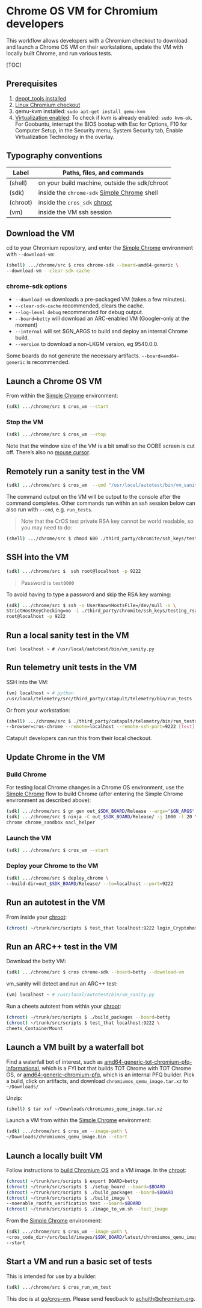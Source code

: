 # Chrome OS VM for Chromium developers

This workflow allows developers with a Chromium checkout to download and launch
a Chrome OS VM on their workstations, update the VM with locally built Chrome,
and run various tests.

[TOC]

## Prerequisites

1.  [depot_tools installed]
2.  [Linux Chromium checkout]
3.  qemu-kvm installed: `sudo apt-get install qemu-kvm`
4.  [Virtualization enabled]: To check if kvm is already enabled: `sudo kvm-ok`.
    For Goobuntu, interrupt the BIOS bootup with Esc for Options, F10 for
    Computer Setup, in the Security menu, System Security tab,
    Enable Virtualization Technology in the overlay.

## Typography conventions

| Label         | Paths, files, and commands                             |
|---------------|--------------------------------------------------------|
|  (shell)      | on your build machine, outside the sdk/chroot          |
|  (sdk)        | inside the `chrome-sdk` [Simple Chrome] shell          |
|  (chroot)     | inside the `cros_sdk` [chroot]                         |
|  (vm)         | inside the VM ssh session                              |


## Download the VM

cd to your Chromium repository, and enter the [Simple Chrome] environment with
`--download-vm`:
```bash
(shell) .../chrome/src $ cros chrome-sdk --board=amd64-generic \
--download-vm --clear-sdk-cache
```

### chrome-sdk options

*   `--download-vm` downloads a pre-packaged VM (takes a few minutes).
*   `--clear-sdk-cache` recommended, clears the cache.
*   `--log-level debug` recommended for debug output.
*   `--board=betty` will download an ARC-enabled VM (Googler-only at the moment)
*   `--internal` will set $GN_ARGS to build and deploy an internal Chrome build.
*   `--version` to download a non-LKGM version, eg 9540.0.0.

Some boards do not generate the necessary artifacts. `--board=amd64-generic`
is recommended.

## Launch a Chrome OS VM

From within the [Simple Chrome] environment:
```bash
(sdk) .../chrome/src $ cros_vm --start
```

### Stop the VM

```bash
(sdk) .../chrome/src $ cros_vm --stop
```
Note that the window size of the VM is a bit small so the OOBE screen is cut
off. There’s also no [mouse cursor].

## Remotely run a sanity test in the VM

```bash
(sdk) .../chrome/src $ cros_vm  --cmd "/usr/local/autotest/bin/vm_sanity.py"
```
The command output on the VM will be output to the console after the command
completes. Other commands run within an ssh session below can also run with
`--cmd`, e.g. `run_tests`.

> Note that the CrOS test private RSA key cannot be world readable, so you may
need to do:
```bash
(shell) .../chrome/src $ chmod 600 ./third_party/chromite/ssh_keys/testing_rsa
```

## SSH into the VM

```bash
(sdk) .../chrome/src $  ssh root@localhost -p 9222
```
> Password is `test0000`

To avoid having to type a password and skip the RSA key warning:
```bash
(sdk) .../chrome/src $ ssh -o UserKnownHostsFile=/dev/null -o \
StrictHostKeyChecking=no -i ./third_party/chromite/ssh_keys/testing_rsa \
root@localhost -p 9222
```

## Run a local sanity test in the VM

```
(vm) localhost ~ # /usr/local/autotest/bin/vm_sanity.py
```

## Run telemetry unit tests in the VM

SSH into the VM:
```bash
(vm) localhost ~ # python
/usr/local/telemetry/src/third_party/catapult/telemetry/bin/run_tests [test]
```
Or from your workstation:
```bash
(shell) .../chrome/src $ ./third_party/catapult/telemetry/bin/run_tests \
--browser=cros-chrome --remote=localhost --remote-ssh-port=9222 [test]
```
Catapult developers can run this from their local checkout.

## Update Chrome in the VM

### Build Chrome

For testing local Chrome changes in a Chrome OS environment, use the [Simple
Chrome] flow to build Chrome (after entering the Simple Chrome environment as
described above):
```bash
(sdk) .../chrome/src $ gn gen out_$SDK_BOARD/Release --args="$GN_ARGS"
(sdk) .../chrome/src $ ninja -C out_$SDK_BOARD/Release/ -j 1000 -l 20 \
chrome chrome_sandbox nacl_helper
```

### Launch the VM

```bash
(sdk) .../chrome/src $ cros_vm --start
```

### Deploy your Chrome to the VM

```bash
(sdk) .../chrome/src $ deploy_chrome \
--build-dir=out_$SDK_BOARD/Release/ --to=localhost --port=9222
```

## Run an autotest in the VM

From inside your [chroot]:
```bash
(chroot) ~/trunk/src/scripts $ test_that localhost:9222 login_Cryptohome
```

## Run an ARC++ test in the VM

Download the betty VM:
```bash
(sdk) .../chrome/src $ cros chrome-sdk --board=betty --download-vm
```
vm_sanity will detect and run an ARC++ test:
```bash
(vm) localhost ~ # /usr/local/autotest/bin/vm_sanity.py
```
Run a cheets autotest from within your [chroot]:
```bash
(chroot) ~/trunk/src/scripts $ ./build_packages --board=betty
(chroot) ~/trunk/src/scripts $ test_that localhost:9222 \
cheets_ContainerMount
```

## Launch a VM built by a waterfall bot

Find a waterfall bot of interest, such as
[amd64-generic-tot-chromium-pfq-informational], which is a FYI bot that builds
TOT Chrome with TOT Chrome OS, or [amd64-generic-chromium-pfq], which is
an internal PFQ builder. Pick a build, click on artifacts, and download
`chromiumos_qemu_image.tar.xz` to `~/Downloads/`

Unzip:
```bash
(shell) $ tar xvf ~/Downloads/chromiumos_qemu_image.tar.xz
```
Launch a VM from within the [Simple Chrome] environment:
```bash
(sdk) .../chrome/src $ cros_vm --image-path \
~/Downloads/chromiumos_qemu_image.bin --start
```

## Launch a locally built VM

Follow instructions to [build Chromium OS] and a VM image. In the [chroot]:
```bash
(chroot) ~/trunk/src/scripts $ export BOARD=betty
(chroot) ~/trunk/src/scripts $ ./setup_board --board=$BOARD
(chroot) ~/trunk/src/scripts $ ./build_packages --board=$BOARD
(chroot) ~/trunk/src/scripts $ ./build_image \
--noenable_rootfs_verification test --board=$BOARD
(chroot) ~/trunk/src/scripts $ ./image_to_vm.sh --test_image
```
From the [Simple Chrome] environment:
```bash
(sdk) .../chrome/src $ cros_vm --image-path \
<cros_code_dir>/src/build/images/$SDK_BOARD/latest/chromiumos_qemu_image.bin \
--start
```

## Start a VM and run a basic set of tests

This is intended for use by a builder:
```bash
(sdk) .../chrome/src $ cros_run_vm_test
```
This doc is at [go/cros-vm]. Please send feedback to [achuith@chromium.org].

[depot_tools installed]: https://www.chromium.org/developers/how-tos/install-depot-tools
[Linux Chromium checkout]: https://chromium.googlesource.com/chromium/src/+/master/docs/linux_build_instructions.md
[Virtualization enabled]: https://g3doc.corp.google.com/tools/android/x20/crow/g3doc/enable_kvm.md?cl=head
[Simple Chrome]: https://chromium.googlesource.com/chromiumos/docs/+/master/simple_chrome_workflow.md
[mouse cursor]: https://bugs.chromium.org/p/chromium/issues/detail?id=604922
[chroot]: https://www.chromium.org/chromium-os/developer-guide
[amd64-generic-tot-chromium-pfq-informational]: https://build.chromium.org/p/chromiumos.chromium/builders/amd64-generic-tot-chromium-pfq-informational
[amd64-generic-chromium-pfq]: https://uberchromegw.corp.google.com/i/chromeos/builders/amd64-generic-chromium-pfq
[build Chromium OS]: https://www.chromium.org/chromium-os/developer-guide
[go/cros-vm]: https://chromium.googlesource.com/chromiumos/docs/+/master/cros_vm.md
[achuith@chromium.org]: mailto:achuith@chromium.org
